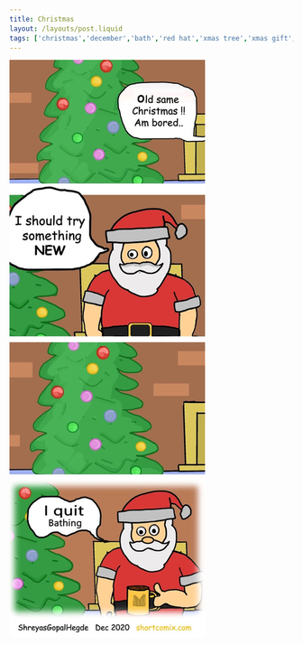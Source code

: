 ```yaml
---
title: Christmas
layout: /layouts/post.liquid
tags: ['christmas','december','bath','red hat','xmas tree','xmas gift','delivery boy', 'bored', 'bath', 'lazy', 'santa']
---
```


<img class="back comicimg" src="./comic.jpg" style="aspect-ratio:  0.34;" />